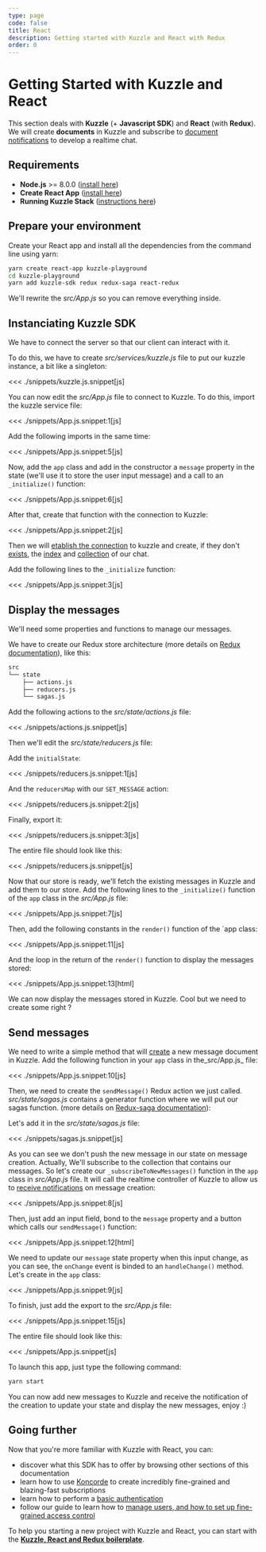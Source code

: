 ```yaml
---
type: page
code: false
title: React
description: Getting started with Kuzzle and React with Redux
order: 0
---
```



# Getting Started with Kuzzle and React

This section deals with **Kuzzle** (+ **Javascript SDK**) and **React** (with **Redux**). We will create **documents** in Kuzzle and subscribe to [document notifications](/sdk/js/6/essentials/realtime-notifications/#document-messages) to develop a realtime chat.

## Requirements

- **Node.js** >= 8.0.0 ([install here](https://nodejs.org/en/download/))
- **Create React App** ([install here](https://github.com/facebook/create-react-app))
- **Running Kuzzle Stack** ([instructions here](core/1/guides/getting-started/running-kuzzle/))

## Prepare your environment

Create your React app and install all the dependencies from the command line using yarn:

```bash
yarn create react-app kuzzle-playground
cd kuzzle-playground
yarn add kuzzle-sdk redux redux-saga react-redux
```

We'll rewrite the _src/App.js_ so you can remove everything inside.

## Instanciating Kuzzle SDK

We have to connect the server so that our client can interact with it.

To do this, we have to create _src/services/kuzzle.js_ file to put our kuzzle instance, a bit like a singleton:

<<< ./snippets/kuzzle.js.snippet[js]

You can now edit the _src/App.js_ file to connect to Kuzzle.
To do this, import the kuzzle service file:

<<< ./snippets/App.js.snippet:1[js]

Add the following imports in the same time:

<<< ./snippets/App.js.snippet:5[js]

Now, add the `app` class and add in the constructor a `message` property in the state (we'll use it to store the user input message) and a call to an `_initialize()` function: 

<<< ./snippets/App.js.snippet:6[js]

After that, create that function with the connection to Kuzzle:

<<< ./snippets/App.js.snippet:2[js]

Then we will [etablish the connection](/sdk/js/6/core-classes/kuzzle/connect/) to kuzzle and create, if they don't [exists](sdk/js/6/controllers/index/exists/), the [index](sdk/js/6/controllers/index/create/) and [collection](sdk/js/6/controllers/collection/create/) of our chat. 

Add the following lines to the `_initialize` function:

<<< ./snippets/App.js.snippet:3[js]

## Display the messages

We'll need some properties and functions to manage our messages.

We have to create our Redux store architecture (more details on [Redux documentation](https://redux.js.org/introduction/getting-started)), like this:


```bash
src
└── state
    ├── actions.js
    ├── reducers.js
    └── sagas.js
```


Add the following actions to the _src/state/actions.js_ file:

<<< ./snippets/actions.js.snippet[js]

Then we'll edit the _src/state/reducers.js_ file:

Add the `initialState`:

<<< ./snippets/reducers.js.snippet:1[js]

And the `reducersMap` with our `SET_MESSAGE` action:

<<< ./snippets/reducers.js.snippet:2[js]

Finally, export it: 

<<< ./snippets/reducers.js.snippet:3[js]

The entire file should look like this:

<<< ./snippets/reducers.js.snippet[js]

Now that our store is ready, we'll fetch the existing messages in Kuzzle and add them to our store.
Add the following lines to the `_initialize()` function of the `app` class in the _src/App.js_ file:

<<< ./snippets/App.js.snippet:7[js]

Then, add the following constants in the `render()` function of the `app class:

<<< ./snippets/App.js.snippet:11[js]

And the loop in the return of the `render()` function to display the messages stored:

<<< ./snippets/App.js.snippet:13[html]


We can now display the messages stored in Kuzzle. Cool but we need to create some right ?

## Send messages

We need to write a simple method that will [create](/sdk/js/6/controllers/document/create/) a new message document in Kuzzle.
Add the following function in your `app` class in the_src/App.js_ file:

<<< ./snippets/App.js.snippet:10[js]

Then, we need to create the `sendMessage()` Redux action we just called.
_src/state/sagas.js_ contains a generator function where we will put our sagas function. (more details on [Redux-saga documentation](https://redux-saga.js.org/)):

Let's add it in the _src/state/sagas.js_ file:

<<< ./snippets/sagas.js.snippet[js]

As you can see we don't push the new message in our state on message creation.
Actually, We'll subscribe to the collection that contains our messages.
So let's create our `_subscribeToNewMessages()` function in the `app` class in _src/App.js_ file. It will call the realtime controller of Kuzzle to allow us to [receive notifications](/sdk/js/6/controllers/realtime/subscribe/) on message creation:

<<< ./snippets/App.js.snippet:8[js]

Then, just add an input field, bond to the `message` property and a button which calls our `sendMessage()` function:

<<< ./snippets/App.js.snippet:12[html]

We need to update our `message` state property when this input change, as you can see, the `onChange` event is binded to an `handleChange()` method.
Let's create in the `app` class:

<<< ./snippets/App.js.snippet:9[js]

To finish, just add the export to the _src/App.js_ file:

<<< ./snippets/App.js.snippet:15[js]

The entire file should look like this:

<<< ./snippets/App.js.snippet[js]

To launch this app, just type the following command:

```bash
yarn start
```

You can now add new messages to Kuzzle and receive the notification of the creation to update your state and display the new messages, enjoy :)

## Going further

Now that you're more familiar with Kuzzle with React, you can:

- discover what this SDK has to offer by browsing other sections of this documentation
- learn how to use [Koncorde](/core/1/guides/cookbooks/realtime-api/introduction/) to create incredibly fine-grained and blazing-fast subscriptions
- learn how to perform a [basic authentication](/sdk/js/6/controllers/auth/login/)
- follow our guide to learn how to [manage users, and how to set up fine-grained access control](/guide/1/essentials/security/)

To help you starting a new project with Kuzzle and React, you can start with the [**Kuzzle, React and Redux boilerplate**](https://github.com/kuzzleio/kuzzle-react-redux-boilerplate).
